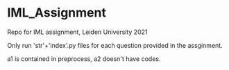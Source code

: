 # IML_Assignment
Repo for IML assignment, Leiden University 2021

Only run 'str'+'index'.py files for each question provided in the assginment.

a1 is contained in preprocess, a2 doesn't have codes.
